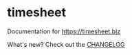 # timesheet

Documentation for https://timesheet.biz

What's new? Check out the [CHANGELOG](CHANGELOG.md)

